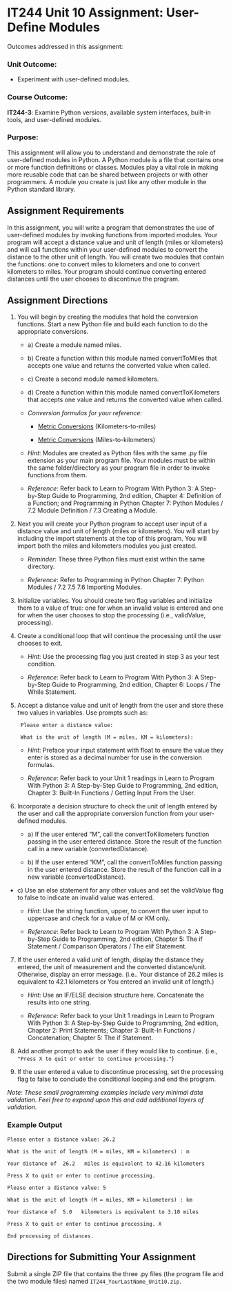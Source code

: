 # IT244 Unit 10 Assignment: User-Define Modules

Outcomes addressed in this assignment: 

### Unit Outcome: 

- Experiment with user-defined modules. 

### Course Outcome: 

**IT244-3**: Examine Python versions, available system interfaces, built-in tools, and user-defined modules. 

### Purpose:

This assignment will allow you to understand and demonstrate the role of user-defined modules in Python. A Python module is a file that contains one or more function definitions or classes. Modules play a vital role in making more reusable code that can be shared between projects or with other programmers. A module you create is just like any other module in the Python standard library.

## Assignment Requirements

In this assignment, you will write a program that demonstrates the use of user-defined modules by invoking functions from imported modules. Your program will accept a distance value and unit of length (miles or kilometers) and will call functions within your user-defined modules to convert the distance to the other unit of length. You will create two modules that contain the functions: one to convert miles to kilometers and one to convert kilometers to miles. Your program should continue converting entered distances until the user chooses to discontinue the program.

## Assignment Directions 

1. You will begin by creating the modules that hold the conversion functions. Start a new Python file and build each function to do the appropriate conversions.

	- a) Create a module named miles.

	- b) Create a function within this module named convertToMiles that accepts one value and returns the converted value when called.

	- c) Create a second module named kilometers.

	- d) Create a function within this module named convertToKilometers that accepts one value and returns the converted value when called.

	- *Conversion formulas for your reference:*

		- [Metric Conversions](https://www.metric-conversions.org/length/kilometers-to-miles.htm) (Kilometers-to-miles)

		- [Metric Conversions](https://www.metric-conversions.org/length/miles-to-kilometers.htm) (Miles-to-kilometers)

	- *Hint*: Modules are created as Python files with the same .py file extension as your main program file. Your modules must be within the same folder/directory as your program file in order to invoke functions from them. 

	- *Reference*: Refer back to Learn to Program With Python 3: A Step-by-Step Guide to Programming, 2nd edition, Chapter 4: Definition of a Function; and Programming in Python Chapter 7: Python Modules / 7.2 Module Definition / 7.3 Creating a Module.

1. Next you will create your Python program to accept user input of a distance value and unit of length (miles or kilometers). You will start by including the import statements at the top of this program. You will import both the miles and kilometers modules you just created.

	- *Reminder*: These three Python files must exist within the same directory.

	- *Reference*: Refer to Programming in Python Chapter 7: Python Modules / 7.2 7.5 7.6 Importing Modules.

3. Initialize variables. You should create two flag variables and initialize them to a value of true: one for when an invalid value is entered and one for when the user chooses to stop the processing (i.e., validValue, processing).

4. Create a conditional loop that will continue the processing until the user chooses to exit.

	- *Hint*: Use the processing flag you just created in step 3 as your test condition.

	- *Reference*: Refer back to Learn to Program With Python 3: A Step-by-Step Guide to Programming, 2nd edition, Chapter 6: Loops / The While Statement.  

5. Accept a distance value and unit of length from the user and store these two values in variables. Use prompts such as:

		Please enter a distance value:
		
		What is the unit of length (M = miles, KM = kilometers):

	- *Hint*: Preface your input statement with float to ensure the value they enter is stored as a decimal number for use in the conversion formulas.

	- *Reference*: Refer back to your Unit 1 readings in Learn to Program With Python 3: A Step-by-Step Guide to Programming, 2nd edition, Chapter 3: Built-In Functions / Getting Input From the User.

6. Incorporate a decision structure to check the unit of length entered by the user and call the appropriate conversion function from your user-defined modules.

	- a) If the user entered “M”, call the convertToKilometers function passing in the user entered distance. Store the result of the function call in a new variable (convertedDistance).

   - b) If the user entered “KM”, call the convertToMiles function passing in the user entered distance. Store the result of the function call in a new variable (convertedDistance).

  - c) Use an else statement for any other values and set the validValue flag to false to indicate an invalid value was entered.

	- *Hint*: Use the string function, upper, to convert the user input to uppercase and check for a value of M or KM only.

	- *Reference*: Refer back to Learn to Program With Python 3: A Step-by-Step Guide to Programming, 2nd edition, Chapter 5: The if Statement / Comparison Operators / The elif Statement.

7. If the user entered a valid unit of length, display the distance they entered, the unit of measurement and the converted distance/unit. Otherwise, display an error message. (i.e.. Your distance of 26.2 miles is equivalent to 42.1 kilometers or You entered an invalid unit of length.)

	- *Hint*: Use an IF/ELSE decision structure here. Concatenate the results into one string.

	- *Reference*: Refer back to your Unit 1 readings in Learn to Program With Python 3: A Step-by-Step Guide to Programming, 2nd edition, Chapter 2: Print Statements; Chapter 3: Built-In Functions / Concatenation; Chapter 5: The if Statement.

8. Add another prompt to ask the user if they would like to continue. (i.e., `"Press X to quit or enter to continue processing."`)

9. If the user entered a value to discontinue processing, set the processing flag to false to conclude the conditional looping and end the program.

*Note: These small programming examples include very minimal data validation. Feel free to expand upon this and add additional layers of validation.*

### Example Output 

	Please enter a distance value: 26.2
	
	What is the unit of length (M = miles, KM = kilometers) : m
	
	Your distance of  26.2   miles is equivalent to 42.16 kilometers
	
	Press X to quit or enter to continue processing.
	
	Please enter a distance value: 5
	
	What is the unit of length (M = miles, KM = kilometers) : km
	
	Your distance of  5.0   kilometers is equivalent to 3.10 miles
	
	Press X to quit or enter to continue processing. X
	
	End processing of distances.

## Directions for Submitting Your Assignment 

Submit a single ZIP file that contains the three .py files (the program file and the two module files) named `IT244_YourLastName_Unit10.zip`. 